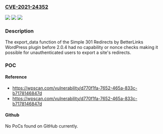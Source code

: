 ### [CVE-2021-24352](https://cve.mitre.org/cgi-bin/cvename.cgi?name=CVE-2021-24352)
![](https://img.shields.io/static/v1?label=Product&message=Simple%20301%20Redirects%20by%20BetterLinks&color=blue)
![](https://img.shields.io/static/v1?label=Version&message=2.0.0%3E%3D%202.0.0%20&color=brighgreen)
![](https://img.shields.io/static/v1?label=Vulnerability&message=CWE-862%20Missing%20Authorization&color=brighgreen)

### Description

The export_data function of the Simple 301 Redirects by BetterLinks WordPress plugin before 2.0.4 had no capability or nonce checks making it possible for unauthenticated users to export a site's redirects.

### POC

#### Reference
- https://wpscan.com/vulnerability/d770f1fa-7652-465a-833c-b7178146847d
- https://wpscan.com/vulnerability/d770f1fa-7652-465a-833c-b7178146847d

#### Github
No PoCs found on GitHub currently.


